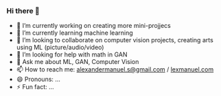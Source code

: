 ### Hi there 👋

- 🔭 I’m currently working on creating more mini-projjecs
- 🌱 I’m currently learning machine learning
- 👯 I’m looking to collaborate on computer vision projects, creating arts using ML (picture/audio/video)
- 🤔 I’m looking for help with math in GAN
- 💬 Ask me about ML, GAN, Computer Vision
- 📫 How to reach me: alexandermanuel.s@gmail.com / [lexmanuel.com](https://lexmanuel.com/) 
- 😄 Pronouns: ...
- ⚡ Fun fact: ...

